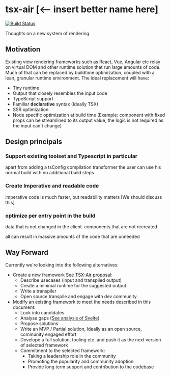 # tsx-air [<-- insert better name here]

[![Build Status](https://travis-ci.com/wixplosives/tsx-air.svg?branch=master)](https://travis-ci.com/wixplosives/tsx-air)

Thoughts on a new system of rendering

## Motivation
Existing view rendering frameworks such as React, Vue, Angular etc relay on virtual DOM and other runtime solution that run large amounts of code. <br/>
Much of that can be replaced by buildtime optimization, coupled with a lean, granular runtime environment.
The ideal replacement will have:
- Tiny runtime
- Output that closely resembles the input code
- TypeScript support
- Familiar **declarative** syntax (Ideally TSX)
- SSR optimization
- Node specific optimization at build time (Example: component with fixed props can be streamlined to its output value, the logic is not required as the input can't change)

## Design principals
### Support existing toolset and Typescript in particular
apart from adding a tsConfig compilation transformer the user can use his normal build with no additional build steps

### Create Imperative and readable code
imperative code is much faster, but readability matters
[We should discuss this]

### optimize per entry point in the build
data that is not changed in the client.
components that are not recreated

all can result in massive amounts of the code that are unneeded

## Way Forward
Currently we're looking into the following alternatives:
- Create a new framework [See TSX-Air proposal](docs/tsx-air.md):
  + Describe usecases (input and transpiled output)
  + Create a minimal runtime for the suggested output
  + Write a transpiler
  + Open source transpile and engage with dev community
- Modify an existing framework to meet the needs described in this document:
  + Look into candidates
  + Analyse gaps ([See analysis of Svelte](docs/svelte.md))
  + Propose solutions
  + Write an MVP / Partial solution, Ideally as an open source, community engaged effort
  + Develope a full solution, tooling etc. and push it as the next version of selected framework
  + Commitment to the selected framework:
    * Taking a leadership role in the community
    * Promoting the popularity and community adoption
    * Provide long term support and contribution to the codebase
